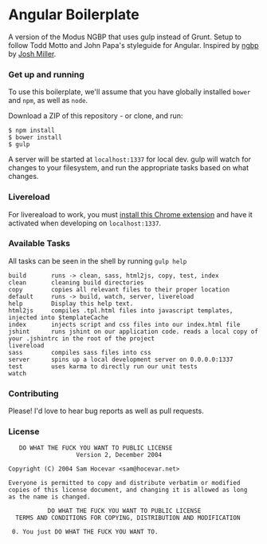 Angular Boilerplate
======
A version of the Modus NGBP that uses gulp instead of Grunt. Setup to follow Todd Motto and John Papa's styleguide for Angular. Inspired by [ngbp](https://github.com/ngbp/ngbp) by [Josh Miller](https://github.com/joshdmiller).

### Get up and running
To use this boilerplate, we'll assume that you have globally installed `bower` and `npm`, as well as `node`.

Download a ZIP of this repository - or clone, and run:

```shell
$ npm install
$ bower install
$ gulp
```

A server will be started at `localhost:1337` for local dev. gulp will watch for changes to your filesystem, and run the appropriate tasks based on what changes.

### Livereload
For livereaload to work, you must [install this Chrome extension](https://chrome.google.com/webstore/detail/livereload/jnihajbhpnppcggbcgedagnkighmdlei?hl=en) and have it activated when developing on `localhost:1337`. 

### Available Tasks
All tasks can be seen in the shell by running `gulp help`

```
build       runs -> clean, sass, html2js, copy, test, index
clean       cleaning build directories
copy        copies all relevant files to their proper location
default     runs -> build, watch, server, livereload
help        Display this help text.
html2js     compiles .tpl.html files into javascript templates, injected into $templateCache
index       injects script and css files into our index.html file
jshint      runs jshint on our application code. reads a local copy of your .jshintrc in the root of the project
livereload  
sass        compiles sass files into css
server      spins up a local development server on 0.0.0.0:1337
test        uses karma to directly run our unit tests
watch      
```

### Contributing
Please! I'd love to hear bug reports as well as pull requests.

### License
```
   DO WHAT THE FUCK YOU WANT TO PUBLIC LICENSE
                   Version 2, December 2004

Copyright (C) 2004 Sam Hocevar <sam@hocevar.net>

Everyone is permitted to copy and distribute verbatim or modified
copies of this license document, and changing it is allowed as long
as the name is changed.

           DO WHAT THE FUCK YOU WANT TO PUBLIC LICENSE
  TERMS AND CONDITIONS FOR COPYING, DISTRIBUTION AND MODIFICATION

 0. You just DO WHAT THE FUCK YOU WANT TO.
 ```
